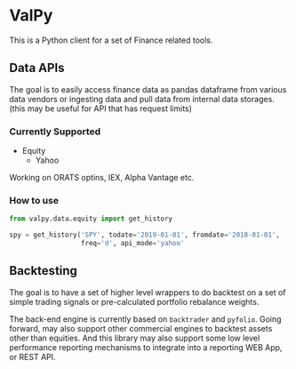 # ValPy

This is a Python client for a set of Finance related tools.

## Data APIs

The goal is to easily access finance data as pandas dataframe from various data vendors or ingesting data and pull data from internal data storages. (this may be useful for API that has request limits)

### Currently Supported

* Equity
  * Yahoo

Working on ORATS optins, IEX, Alpha Vantage etc.

### How to use

```python
from valpy.data.equity import get_history

spy = get_history('SPY', todate='2019-01-01', fromdate='2018-01-01', 
                  freq='d', api_mode='yahoo'
```

## Backtesting

The goal is to have a set of higher level wrappers to do backtest on a set of simple trading signals or pre-calculated portfolio rebalance weights.

The back-end engine is currently based on `backtrader` and `pyfolio`. Going forward, may also support other commercial engines to backtest assets other than equities. And this library may also support some low level performance reporting mechanisms to integrate into a reporting WEB App, or REST API.
